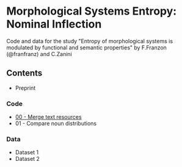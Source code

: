 # Morphological Systems Entropy: Nominal Inflection
Code and data for the study "Entropy of morphological systems is modulated by functional and semantic properties" by F.Franzon (@franfranz) and C.Zanini

## Contents
* Preprint
### Code
* [00 - Merge text resources](https://github.com/franfranz/Morphological_Systems_Entropy/blob/main/00_EMS_Merge_text_resources_v1_0_0.R)
* 01 - Compare noun distributions
### Data 
* Dataset 1
* Dataset 2
